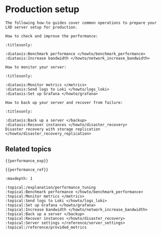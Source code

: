 # Production setup

```{only} diataxis
The following how-to guides cover common operations to prepare your LXD server setup for production.

How to check and improve the performance:
```

```{filtered-toctree}
:titlesonly:

:diataxis:Benchmark performance </howto/benchmark_performance>
:diataxis:Increase bandwidth </howto/network_increase_bandwidth>
```

```{only} diataxis
How to monitor your server:
```

```{filtered-toctree}
:titlesonly:

:diataxis:Monitor metrics </metrics>
:diataxis:Send logs to Loki </howto/logs_loki>
:diataxis:Set up Grafana </howto/grafana>
```

```{only} diataxis
How to back up your server and recover from failure:
```

```{filtered-toctree}
:titlesonly:

:diataxis:Back up a server </backup>
:diataxis:Recover instances </howto/disaster_recovery>
Disaster recovery with storage replication </howto/disaster_recovery_replication>
```

## Related topics

```{only} diataxis
{{performance_exp}}

{{performance_ref}}
```

```{filtered-toctree}
:maxdepth: 1

:topical:/explanation/performance_tuning
:topical:Benchmark performance </howto/benchmark_performance>
:topical:Monitor metrics </metrics>
:topical:Send logs to Loki </howto/logs_loki>
:topical:Set up Grafana </howto/grafana>
:topical:Increase bandwidth </howto/network_increase_bandwidth>
:topical:Back up a server </backup>
:topical:Recover instances </howto/disaster_recovery>
:topical:Server settings </reference/server_settings>
:topical:/reference/provided_metrics
```
